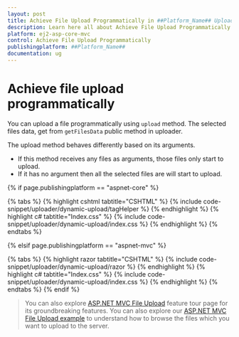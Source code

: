 ```yaml
---
layout: post
title: Achieve File Upload Programmatically in ##Platform_Name## Uploader Component
description: Learn here all about Achieve File Upload Programmatically in Syncfusion ##Platform_Name## Uploader component of Syncfusion Essential JS 2 and more.
platform: ej2-asp-core-mvc
control: Achieve File Upload Programmatically
publishingplatform: ##Platform_Name##
documentation: ug
---
```



# Achieve file upload programmatically

You can upload a file programmatically using `upload` method. 
The selected files data, get from `getFilesData` public method in uploader.

The upload method behaves differently based on its arguments.
* If this method receives any files as arguments, those files only start to upload.
* If it has no argument then all the selected files are will start to upload.

{% if page.publishingplatform == "aspnet-core" %}

{% tabs %}
{% highlight cshtml tabtitle="CSHTML" %}
{% include code-snippet/uploader/dynamic-upload/tagHelper %}
{% endhighlight %}
{% highlight c# tabtitle="Index.css" %}
{% include code-snippet/uploader/dynamic-upload/index.css %}
{% endhighlight %}
{% endtabs %}

{% elsif page.publishingplatform == "aspnet-mvc" %}

{% tabs %}
{% highlight razor tabtitle="CSHTML" %}
{% include code-snippet/uploader/dynamic-upload/razor %}
{% endhighlight %}
{% highlight c# tabtitle="Index.css" %}
{% include code-snippet/uploader/dynamic-upload/index.css %}
{% endhighlight %}
{% endtabs %}
{% endif %}



> You can also explore [ASP.NET MVC File Upload](https://www.syncfusion.com/aspnet-mvc-ui-controls/file-upload) feature tour page for its groundbreaking features. You can also explore our [ASP.NET MVC File Upload example](https://ej2.syncfusion.com/aspnetmvc/Uploader/DefaultFunctionalities#/material) to understand how to browse the files which you want to upload to the server.